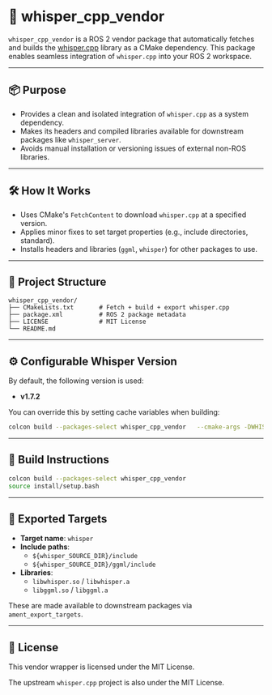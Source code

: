 
# 🧱 whisper_cpp_vendor

`whisper_cpp_vendor` is a ROS 2 vendor package that automatically fetches and builds the [whisper.cpp](https://github.com/ggerganov/whisper.cpp) library as a CMake dependency. This package enables seamless integration of `whisper.cpp` into your ROS 2 workspace.

---

## 📦 Purpose

- Provides a clean and isolated integration of `whisper.cpp` as a system dependency.
- Makes its headers and compiled libraries available for downstream packages like `whisper_server`.
- Avoids manual installation or versioning issues of external non-ROS libraries.

---

## 🛠️ How It Works

- Uses CMake's `FetchContent` to download `whisper.cpp` at a specified version.
- Applies minor fixes to set target properties (e.g., include directories, standard).
- Installs headers and libraries (`ggml`, `whisper`) for other packages to use.

---

## 📁 Project Structure

```
whisper_cpp_vendor/
├── CMakeLists.txt       # Fetch + build + export whisper.cpp
├── package.xml          # ROS 2 package metadata
├── LICENSE              # MIT License
└── README.md
```

---

## ⚙️ Configurable Whisper Version

By default, the following version is used:

- **v1.7.2**

You can override this by setting cache variables when building:

```bash
colcon build --packages-select whisper_cpp_vendor   --cmake-args -DWHISPER_VERSION_MAJOR=1 -DWHISPER_VERSION_MINOR=7 -DWHISPER_VERSION_PATCH=3
```

---

## 🚀 Build Instructions

```bash
colcon build --packages-select whisper_cpp_vendor
source install/setup.bash
```

---

## 🔁 Exported Targets

- **Target name**: `whisper`
- **Include paths**:
  - `${whisper_SOURCE_DIR}/include`
  - `${whisper_SOURCE_DIR}/ggml/include`
- **Libraries**:
  - `libwhisper.so` / `libwhisper.a`
  - `libggml.so` / `libggml.a`

These are made available to downstream packages via `ament_export_targets`.

---

## 📄 License

This vendor wrapper is licensed under the MIT License.

The upstream `whisper.cpp` project is also under the MIT License.
